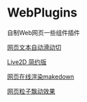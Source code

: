 # WebPlugins
自制Web网页一些组件插件

[网页文本自动滑动切](https://github.com/Lumnca/WebPlugins/blob/main/TextSlide/info.md)

[Live2D 简约版](https://github.com/Lumnca/WebPlugins/tree/main/Live2D)

[网页在线渲染makedown](https://github.com/Lumnca/WebPlugins/tree/main/Maked)

[网页粒子飘动效果](https://github.com/Lumnca/WebPlugins/blob/main/ParticleFlutter/%E7%B2%92%E5%AD%90%E9%A3%98%E5%8A%A8.md)
